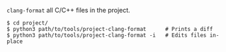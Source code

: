 `clang-format` all C/C++ files in the project.

    $ cd project/
    $ python3 path/to/tools/project-clang-format      # Prints a diff
    $ python3 path/to/tools/project-clang-format -i   # Edits files in-place
